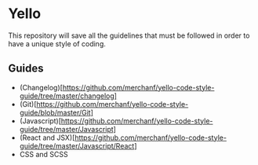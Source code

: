 # Yello

This repository will save all the guidelines that must be followed in order to have a unique style of coding.

## Guides 

- (Changelog)[https://github.com/merchanf/yello-code-style-guide/tree/master/changelog]
- (Git)[https://github.com/merchanf/yello-code-style-guide/blob/master/Git]
- (Javascript)[https://github.com/merchanf/yello-code-style-guide/tree/master/Javascript]
- (React and JSX)[https://github.com/merchanf/yello-code-style-guide/tree/master/Javascript/React]
- CSS and SCSS